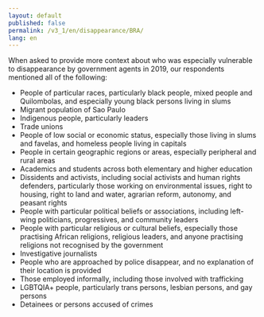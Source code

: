 ```yaml
---
layout: default
published: false
permalink: /v3_1/en/disappearance/BRA/
lang: en
---
```


When asked to provide more context about who was especially vulnerable to disappearance by government agents in 2019, our respondents mentioned all of the following:

-	People of particular races, particularly black people, mixed people and Quilombolas, and especially young black persons living in slums
-	Migrant population of Sao Paulo
-	Indigenous people, particularly leaders
-	Trade unions
-	People of low social or economic status, especially those living in slums and favelas, and homeless people living in capitals
-	People in certain geographic regions or areas, especially peripheral and rural areas 
-	Academics and students across both elementary and higher education
-	Dissidents and activists, including social activists and human rights defenders, particularly those working on environmental issues, right to housing, right to land and water, agrarian reform, autonomy, and peasant rights
-	People with particular political beliefs or associations, including left-wing politicians, progressives, and community leaders
-	People with particular religious or cultural beliefs, especially those practising African religions, religious leaders, and anyone practising religions not recognised by the government
-	Investigative journalists
-	People who are approached by police disappear, and no explanation of their location is provided
-	Those employed informally, including those involved with trafficking
-	LGBTQIA+ people, particularly trans persons, lesbian persons, and gay persons
-	Detainees or persons accused of crimes